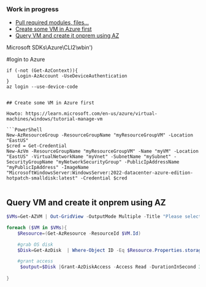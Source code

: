### Work in progress ###
<!-- TOC -->

- [Pull required modules, files...](#pull-required-modules-files)
- [Create some VM in Azure first](#create-some-vm-in-azure-first)
- [Query VM and create it onprem using AZ](#query-vm-and-create-it-onprem-using-az)

<!-- /TOC -->Microsoft SDKs\Azure\CLI2\wbin')


#login to Azure

    if (-not (Get-AzContext)){
        Login-AzAccount -UseDeviceAuthentication
    }
    az login --use-device-code

```

## Create some VM in Azure first

Howto: https://learn.microsoft.com/en-us/azure/virtual-machines/windows/tutorial-manage-vm

```PowerShell
New-AzResourceGroup -ResourceGroupName "myResourceGroupVM" -Location "EastUS"
$cred = Get-Credential
New-AzVm -ResourceGroupName "myResourceGroupVM" -Name "myVM" -Location "EastUS" -VirtualNetworkName "myVnet" -SubnetName "mySubnet" -SecurityGroupName "myNetworkSecurityGroup" -PublicIpAddressName "myPublicIpAddress" -ImageName "MicrosoftWindowsServer:WindowsServer:2022-datacenter-azure-edition-hotpatch-smalldisk:latest" -Credential $cred
 
```

## Query VM and create it onprem using AZ

```PowerShell
$VMs=Get-AZVM | Out-GridView -OutputMode Multiple -Title "Please select VMs to pull from Azure"

foreach ($VM in $VMs){
    $Resource=(Get-AzResource -ResourceId $VM.Id)

    #grab OS disk
    $Disk=Get-AzDisk  | Where-Object ID -Eq $Resource.Properties.storageProfile.osdisk.managedDisk.id

    #grant access
     $output=$Disk |Grant-AzDiskAccess -Access Read -DurationInSecond 3600
     
}




```